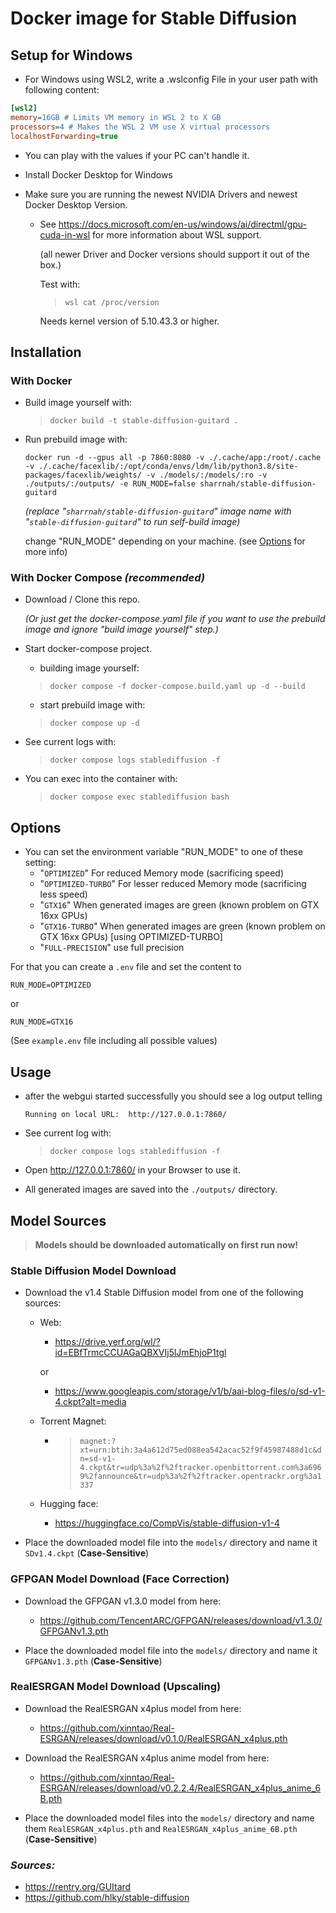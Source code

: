 # Docker image for Stable Diffusion

## Setup for Windows

- For Windows using WSL2, write a .wslconfig File in your user path with following content:

```ini
[wsl2]
memory=16GB # Limits VM memory in WSL 2 to X GB
processors=4 # Makes the WSL 2 VM use X virtual processors
localhostForwarding=true
```
- You can play with the values if your PC can't handle it.

- Install Docker Desktop for Windows

- Make sure you are running the newest NVIDIA Drivers and newest Docker Desktop Version.
  - See https://docs.microsoft.com/en-us/windows/ai/directml/gpu-cuda-in-wsl for more information about WSL support.
    
    (all newer Driver and Docker versions should support it out of the box.)

    Test with:
    > `wsl cat /proc/version`
    
    Needs kernel version of 5.10.43.3 or higher.

## Installation

### With Docker
- Build image yourself with:
  > `docker build -t stable-diffusion-guitard .`

- Run prebuild image with:
  ```console
  docker run -d --gpus all -p 7860:8080 -v ./.cache/app:/root/.cache -v ./.cache/facexlib/:/opt/conda/envs/ldm/lib/python3.8/site-packages/facexlib/weights/ -v ./models/:/models/:ro -v ./outputs/:/outputs/ -e RUN_MODE=false sharrnah/stable-diffusion-guitard
  ```
  _(replace "`sharrnah/stable-diffusion-guitard`" image name with "`stable-diffusion-guitard`" to run self-build image)_

  change "RUN_MODE" depending on your machine. (see [Options](#options) for more info)

### With Docker Compose _(recommended)_
- Download / Clone this repo.
  
  _(Or just get the docker-compose.yaml file if you want to use the prebuild image and ignore "build image yourself" step.)_

- Start docker-compose project.
  - building image yourself:
  > `docker compose -f docker-compose.build.yaml up -d --build`

  - start prebuild image with:
  > `docker compose up -d`

- See current logs with:
  > `docker compose logs stablediffusion -f`

- You can exec into the container with:
  > `docker compose exec stablediffusion bash`

## Options
- You can set the environment variable "RUN_MODE" to one of these setting:
  - "`OPTIMIZED`" For reduced Memory mode (sacrificing speed)
  - "`OPTIMIZED-TURBO`" For lesser reduced Memory mode (sacrificing less speed)
  - "`GTX16`" When generated images are green (known problem on GTX 16xx GPUs)
  - "`GTX16-TURBO`" When generated images are green (known problem on GTX 16xx GPUs) [using OPTIMIZED-TURBO]
  - "`FULL-PRECISION`" use full precision

For that you can create a `.env` file and set the content to
```env
RUN_MODE=OPTIMIZED
```
or
```
RUN_MODE=GTX16
```
(See `example.env` file including all possible values)

## Usage
- after the webgui started successfully you should see a log output telling
  ```
  Running on local URL:  http://127.0.0.1:7860/
  ```
  
- See current log with:
  > `docker compose logs stablediffusion -f`
  
- Open http://127.0.0.1:7860/ in your Browser to use it.

- All generated images are saved into the `./outputs/` directory.


## Model Sources

> **Models should be downloaded automatically on first run now!**

### Stable Diffusion Model Download

- Download the v1.4 Stable Diffusion model from one of the following sources:
  - Web:
    
    - https://drive.yerf.org/wl/?id=EBfTrmcCCUAGaQBXVIj5lJmEhjoP1tgl
    
    or

    - https://www.googleapis.com/storage/v1/b/aai-blog-files/o/sd-v1-4.ckpt?alt=media
  - Torrent Magnet:
    
    - > `magnet:?xt=urn:btih:3a4a612d75ed088ea542acac52f9f45987488d1c&dn=sd-v1-4.ckpt&tr=udp%3a%2f%2ftracker.openbittorrent.com%3a6969%2fannounce&tr=udp%3a%2f%2ftracker.opentrackr.org%3a1337`
  - Hugging face:
    
    - https://huggingface.co/CompVis/stable-diffusion-v1-4

- Place the downloaded model file into the `models/` directory and name it `SDv1.4.ckpt` (**Case-Sensitive**)

### GFPGAN Model Download (Face Correction)
- Download the GFPGAN v1.3.0 model from here:
  - https://github.com/TencentARC/GFPGAN/releases/download/v1.3.0/GFPGANv1.3.pth

- Place the downloaded model file into the `models/` directory and name it `GFPGANv1.3.pth` (**Case-Sensitive**)

### RealESRGAN Model Download (Upscaling)
- Download the RealESRGAN x4plus model from here:
  - https://github.com/xinntao/Real-ESRGAN/releases/download/v0.1.0/RealESRGAN_x4plus.pth
- Download the RealESRGAN x4plus anime model from here:
  - https://github.com/xinntao/Real-ESRGAN/releases/download/v0.2.2.4/RealESRGAN_x4plus_anime_6B.pth

- Place the downloaded model files into the `models/` directory and name them `RealESRGAN_x4plus.pth` and `RealESRGAN_x4plus_anime_6B.pth` (**Case-Sensitive**)


### _Sources:_
- https://rentry.org/GUItard
- https://github.com/hlky/stable-diffusion
